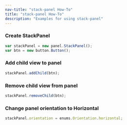 ```yaml
---
nav-title: "stack-panel How-To"
title: "stack-panel How-To"
description: "Examples for using stack-panel"
---
```

### Create StackPanel
``` JavaScript
var stackPanel = new panel.StackPanel();
var btn = new button.Button();
```
### Add child view to panel
``` JavaScript
stackPanel.addChild(btn);
```
### Remove child view from panel
``` JavaScript
stackPanel.removeChild(btn);
```
### Change panel orientation to Horizontal
``` JavaScript
stackPanel.orientation = enums.Orientation.horizontal;
```
